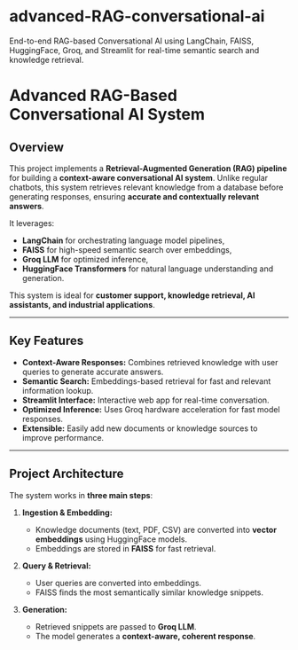 # advanced-RAG-conversational-ai
End-to-end RAG-based Conversational AI using LangChain, FAISS, HuggingFace, Groq, and Streamlit for real-time semantic search and knowledge retrieval.
# Advanced RAG-Based Conversational AI System 

## Overview

This project implements a **Retrieval-Augmented Generation (RAG) pipeline** for building a **context-aware conversational AI system**. Unlike regular chatbots, this system retrieves relevant knowledge from a database before generating responses, ensuring **accurate and contextually relevant answers**.

It leverages:
- **LangChain** for orchestrating language model pipelines,
- **FAISS** for high-speed semantic search over embeddings,
- **Groq LLM** for optimized inference,
- **HuggingFace Transformers** for natural language understanding and generation.

This system is ideal for **customer support, knowledge retrieval, AI assistants, and industrial applications**.

---

##  Key Features

- **Context-Aware Responses:** Combines retrieved knowledge with user queries to generate accurate answers.
- **Semantic Search:** Embeddings-based retrieval for fast and relevant information lookup.
- **Streamlit Interface:** Interactive web app for real-time conversation.
- **Optimized Inference:** Uses Groq hardware acceleration for fast model responses.
- **Extensible:** Easily add new documents or knowledge sources to improve performance.

---

##  Project Architecture

The system works in **three main steps**:

1. **Ingestion & Embedding:**  
   - Knowledge documents (text, PDF, CSV) are converted into **vector embeddings** using HuggingFace models.  
   - Embeddings are stored in **FAISS** for fast retrieval.

2. **Query & Retrieval:**  
   - User queries are converted into embeddings.  
   - FAISS finds the most semantically similar knowledge snippets.

3. **Generation:**  
   - Retrieved snippets are passed to **Groq LLM**.  
   - The model generates a **context-aware, coherent response**.
